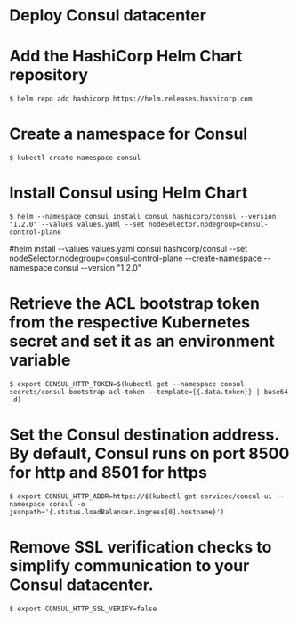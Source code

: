 # Deploy Consul datacenter 
# Add the HashiCorp Helm Chart repository
```
$ helm repo add hashicorp https://helm.releases.hashicorp.com
```

# Create a namespace for Consul
```
$ kubectl create namespace consul
```

# Install Consul using Helm Chart
```
$ helm --namespace consul install consul hashicorp/consul --version "1.2.0" --values values.yaml --set nodeSelector.nodegroup=consul-control-plane 
```
#helm install --values values.yaml consul hashicorp/consul --set nodeSelector.nodegroup=consul-control-plane --create-namespace --namespace consul --version "1.2.0"

# Retrieve the ACL bootstrap token from the respective Kubernetes secret and set it as an environment variable
```
$ export CONSUL_HTTP_TOKEN=$(kubectl get --namespace consul secrets/consul-bootstrap-acl-token --template={{.data.token}} | base64 -d)
```

# Set the Consul destination address. By default, Consul runs on port 8500 for http and 8501 for https
```
$ export CONSUL_HTTP_ADDR=https://$(kubectl get services/consul-ui --namespace consul -o jsonpath='{.status.loadBalancer.ingress[0].hostname}')
```

# Remove SSL verification checks to simplify communication to your Consul datacenter.
```
$ export CONSUL_HTTP_SSL_VERIFY=false
```
